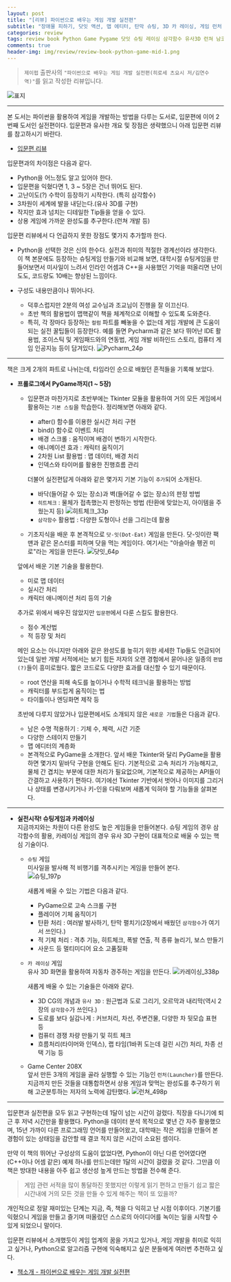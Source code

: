 ```yaml
---  
layout: post  
title: "[리뷰] 파이썬으로 배우는 게임 개발 실전편"  
subtitle: "장애물 피하기, 닷잇 액션, 맵 에티터, 탄막 슈팅, 3D 카 레이싱, 게임 런처 등을 만들며 배운다!"  
categories: review  
tags: review book Python Game Pygame 닷잇 슈팅 레이싱 삼각함수 유사3D 런쳐 남코 닌텐도 코나미 
comments: true  
header-img: img/review/review-book-python-game-mid-1.png
---  
```

  
> `제이펍` 출판사의 `"파이썬으로 배우는 게임 개발 실전편(히로세 츠요시 저/김연수 역)"`를 읽고 작성한 리뷰입니다.  

![표지](https://theorydb.github.io/assets/img/review/review-book-python-game-mid-1.png)  

---

본 도서는 파이썬을 활용하여 게임을 개발하는 방법을 다루는 도서로, 입문편에 이어 2번째 도서인 실전편이다. 입문편과 유사한 개요 및 장점은 생략했으니 아래 입문편 리뷰를 참고하시기 바란다.
* [입문편 리뷰](https://theorydb.github.io/review/2021/03/02/review-book-python-game-low/)

입문편과의 차이점은 다음과 같다. 
* Python을 어느정도 알고 있어야 한다.
* 입문편을 익혔다면 1, 3 ~ 5장은 건너 뛰어도 된다.
* 고난이도(?) 수학이 등장하기 시작한다. (특히 삼각함수)
* 3차원이 세계에 발을 내딛는다.(유사 3D를 구현)
* 작지만 효과 넘치는 디테일한 Tip들을 얻을 수 있다.
* 상용 게임에 가까운 완성도를 추구한다.(런쳐 개발 등)

입문편 리뷰에서 다 언급하지 못한 장점도 몇가지 추가할까 한다. 
* Python을 선택한 것은 신의 한수다. 
  실전과 취미의 적절한 경계선이라 생각한다. 이 책 본문에도 등장하는 슈팅게임 만들기와 비교해 보면, 대학시절 슈팅게임을 만들어보면서 미사일이 느려서 인라인 어셈과 C++을 사용했던 기억을 떠올리면 난이도도, 코드량도 10배는 향상된 느낌이다.

* 구성도 내용만큼이나 뛰어나다.
  - 덕후스럽지만 2분의 여성 교수님과 조교님이 진행을 잘 이끄신다.
  - 초반 책의 활용법이 맵핵같이 책을 체계적으로 이해할 수 있도록 도와준다.
  - 특히, 각 장마다 등장하는 `컬럼` 파트를 빼놓을 수 없는데 게임 개발에 큰 도움이 되는 실전 꿀팁들이 등장한다. 예를 들면 Pycharm과 같은 보다 뛰어난 IDE 활용법, 조이스틱 및 게임패드와의 연동법, 게임 개발 비하인드 스토리, 컴퓨터 게임 인공지능 등이 담겨있다.
  ![Pycharm_24p](https://theorydb.github.io/assets/img/review/review-book-python-game-mid-2.png)  

---

책은 크게 2개의 파트로 나뉘는데, 타임라인 순으로 배웠던 흔적들을 기록해 보았다.

* __프롤로그에서 PyGame까지(1 ~ 5장)__  
  + 입문편과 마찬가지로 초반부에는 Tkinter 모듈을 활용하여 거의 모든 게임에서 활용하는 `기본 스킬`을 학습한다. 정리해보면 아래와 같다.
    - after() 함수를 이용한 실시간 처리 구현
    - bind() 함수로 이벤트 처리
    - 배경 스크롤 : 움직이며 배경이 변하기 시작한다.
    - 애니메이션 효과 : 캐릭터 움직이기
    - 2차원 List 활용법 : 맵 데이터, 배경 처리
    - 인덱스와 타이머를 활용한 진행흐름 관리

    더불어 실전편답게 아래와 같은 몇가지 기본 기능이 `추가`되어 소개된다.
    - 바닥(들어갈 수 있는 장소)과 벽(들어갈 수 없는 장소)의 판정 방법
    - `히트체크` : 물체가 접촉했는지 판정하는 방법 (탄환에 맞았는지, 아이템을 주웠는지 등)
    ![히트체크_33p](https://theorydb.github.io/assets/img/review/review-book-python-game-mid-3.png) 
    - `삼각함수` 활용법 : 다양한 도형이나 선을 그리는데 활용

  + 기초지식을 배운 후 본격적으로 `닷-잇(Dot-Eat)` 게임을 만든다. 닷-잇이란 팩맨과 같은 몬스터를 피하며 닷을 먹는 게임이다. 여기서는 "아슬아슬 펭귄 미로"라는 게임을 만든다.
  ![닷잇_64p](https://theorydb.github.io/assets/img/review/review-book-python-game-mid-4.png) 
  
  앞에서 배운 기본 기술을 활용한다. 
    - 미로 맵 데이터
    - 실시간 처리
    - 캐릭터 애니메이션 처리 등의 기술

  추가로 위에서 배우진 않았지만 `입문편`에서 다룬 스킬도 활용한다. 
    - 점수 계산법
    - 적 등장 및 처리

  메인 요소는 아니지만 아래와 같은 완성도를 높히기 위한 세세한 Tip들도 언급되어 있는데 일반 개발 서적에서는 보기 힘든 저자의 오랜 경험에서 묻어나온 일종의 `편법(?)`들이 흥미로웠다. 짧은 코드로도 다양한 효과를 대신할 수 있기 때문이다.
    - root 연산을 피해 속도를 높이거나 수학적 테크닉을 활용하는 방법
    - 캐릭터를 부드럽게 움직이는 법
    - 타이틀이나 엔딩화면 제작 등 
  
  초반에 다루지 않았거나 입문편에서도 소개되지 않은 `새로운 기법`들은 다음과 같다.
    - 남은 수명 적용하기 : 기체 수, 체력, 시간 기준  
    - 다양한 스테이지 만들기 
    - 맵 에디터의 계층화

  + 본격적으로 PyGame을 소개한다. 앞서 배운 Tkinter와 달리 PyGame을 활용하면 몇가지 밑바닥 구현을 안해도 된다. 기본적으로 고속 처리가 가능해지고, 물체 간 겹치는 부분에 대한 처리가 필요없으며, 기본적으로 제공하는 API들이 간결하고 사용하기 편하다. 여기에선 Tkinter 기반에서 벗어나 이미지를 그리거나 상태를 변경시키거나 키-인을 다뤄보며 새롭게 익혀야 할 기능들을 살펴본다.

---

* __실전시작! 슈팅게임과 카레이싱__  
  지금까지와는 차원이 다른 완성도 높은 게임들을 만들어본다. 슈팅 게임의 경우 삼각함수의 활용, 카레이싱 게임의 경우 유사 3D 구현이 대표적으로 배울 수 있는 핵심 기술이다.

  + `슈팅` 게임  
    미사일을 발사해 적 비행기를 격추시키는 게임을 만들어 본다.     
    ![슈팅_197p](https://theorydb.github.io/assets/img/review/review-book-python-game-mid-5.png) 

    새롭게 배울 수 있는 기법은 다음과 같다.
    - PyGame으로 고속 스크롤 구현
    - 플레이어 기체 움직이기 
    - 탄환 처리 : 여러발 발사하기, 탄막 펼치기(2장에서 배웠던 `삼각함수`가 여기서 쓰인다.)
    - 적 기체 처리 : 격추 기능, 히트체크, 폭발 연출, 적 종류 늘리기, 보스 만들기
    - 사운드 등 멀티미디어 요소 고품질화

  + `카 레이싱` 게임  
    유사 3D 화면을 활용하여 자동차 경주하는 게임을 만든다.
    ![카레이싱_338p](https://theorydb.github.io/assets/img/review/review-book-python-game-mid-6.png) 

    새롭게 배울 수 있는 기술들은 아래와 같다.
    - 3D CG의 개념과 `유사 3D` : 원근법과 도로 그리기, 오르막과 내리막(역시 2장의 `삼각함수`가 쓰인다.)
    - 도로를 보다 실감나게 : 커브처리, 차선, 주변건물, 다양한 차 뒷모습 표현 등
    - 컴퓨터 경쟁 차량 만들기 및 히트 체크
    - 흐름처리(타이머와 인덱스), 랩 타임(1바퀴 도는데 걸린 시간) 처리, 차종 선택 기능 등

  + Game Center 208X  
    앞서 만든 3개의 게임을 골라 실행할 수 있는 기능인 `런처(Launcher)`를 만든다. 지금까지 만든 것들을 대통합하면서 상용 게임과 맞먹는 완성도를 추구하기 위해 고군분투하는 저자의 노력에 감탄했다.
    ![런쳐_498p](https://theorydb.github.io/assets/img/review/review-book-python-game-mid-7.png) 

---

입문편과 실전편을 모두 읽고 구현하는데 1달이 넘는 시간이 걸렸다. 직장을 다니기에 퇴근 후 저녁 시간만을 활용했다. Python을 데이터 분석 목적으로 몇년 간 자주 활용했으며, 15년 가까이 다른 프로그래밍 언어를 만들어왔고, 대학때는 작은 게임을 만들어 본 경험이 있는 상태임을 감안할 때 결코 적지 않은 시간이 소요된 셈이다.

만약 이 책의 뛰어난 구성상의 도움이 없었다면, Python이 아닌 다른 언어였다면(C++이나 어셈 같은) 예제 하나를 만드는데만 1달의 시간이 걸렸을 것 같다. 그만큼 이 책은 방대한 내용을 아주 쉽고 생산성 높게 만드는 방법을 전수해 준다.

> 게임 관련 서적을 많이 통달하진 못했지만 이렇게 읽기 편하고 만들기 쉽고 짧은 시간내에 거의 모든 것을 만들 수 있게 해주는 책이 또 있을까? 

개인적으로 정말 재미있는 단계는 지금, 즉, 책을 다 익히고 난 시점 이후이다. 기본기를 익혔으니 게임을 만들고 즐기며 떠올랐던 스스로의 아이디어를 녹이는 일을 시작할 수 있게 되었으니 말이다.

입문편 리뷰에서 소개했듯이 게임 업계의 꿈을 가지고 있거나, 게임 개발을 취미로 익히고 싶거나, Python으로 알고리즘 구현에 익숙해지고 싶은 분들에게 여러번 추천하고 싶다.


* [책소개 - 파이썬으로 배우는 게임 개발 실전편](http://www.yes24.com/Product/Goods/95275924)
